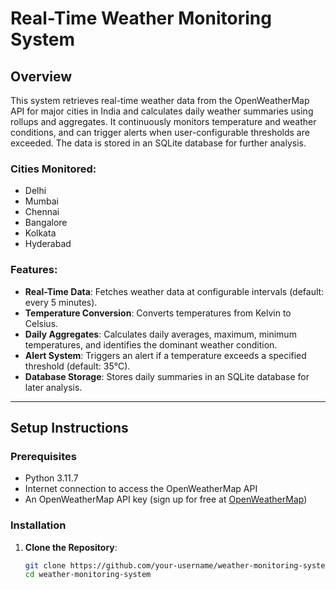 # Real-Time Weather Monitoring System

## Overview

This system retrieves real-time weather data from the OpenWeatherMap API for major cities in India and calculates daily weather summaries using rollups and aggregates. It continuously monitors temperature and weather conditions, and can trigger alerts when user-configurable thresholds are exceeded. The data is stored in an SQLite database for further analysis.

### Cities Monitored:
- Delhi
- Mumbai
- Chennai
- Bangalore
- Kolkata
- Hyderabad

### Features:
- **Real-Time Data**: Fetches weather data at configurable intervals (default: every 5 minutes).
- **Temperature Conversion**: Converts temperatures from Kelvin to Celsius.
- **Daily Aggregates**: Calculates daily averages, maximum, minimum temperatures, and identifies the dominant weather condition.
- **Alert System**: Triggers an alert if a temperature exceeds a specified threshold (default: 35°C).
- **Database Storage**: Stores daily summaries in an SQLite database for later analysis.

---

## Setup Instructions

### Prerequisites
- Python 3.11.7
- Internet connection to access the OpenWeatherMap API
- An OpenWeatherMap API key (sign up for free at [OpenWeatherMap](https://home.openweathermap.org/users/sign_up))

### Installation

1. **Clone the Repository**:
   ```bash
   git clone https://github.com/your-username/weather-monitoring-system.git
   cd weather-monitoring-system
